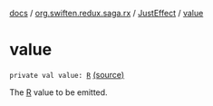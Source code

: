 [docs](../../index.md) / [org.swiften.redux.saga.rx](../index.md) / [JustEffect](index.md) / [value](./value.md)

# value

`private val value: `[`R`](index.md#R) [(source)](https://github.com/protoman92/KotlinRedux/tree/master/common/common-rx-saga/src/main/kotlin/org/swiften/redux/saga/rx/JustEffect.kt#L18)

The [R](index.md#R) value to be emitted.

